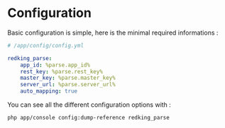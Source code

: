 # Configuration

Basic configuration is simple, here is the minimal required informations : 

```yaml
# /app/config/config.yml

redking_parse:
    app_id: %parse.app_id%
    rest_key: %parse.rest_key%
    master_key: %parse.master_key%
    server_url: %parse.server_url%
    auto_mapping: true

```

You can see all the different configuration options with : 

```bash
php app/console config:dump-reference redking_parse
```
